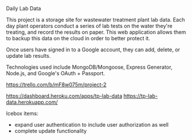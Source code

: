 Daily Lab Data

This project is a storage site for wastewater treatment plant lab data. Each day plant operators conduct a series of lab tests on the water they're treating, and record the results on paper. This web application allows them to backup this data on the cloud in order to better protect it.

Once users have signed in to a Google account, they can add, delete, or update lab results.

Technologies used include MongoDB/Mongoose, Express Generator, Node.js, and Google's OAuth + Passport.

https://trello.com/b/mF8w075m/project-2

https://dashboard.heroku.com/apps/tp-lab-data
https://tp-lab-data.herokuapp.com/


Icebox items:

- expand user authentication to include user authorization as well
- complete update functionality
